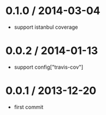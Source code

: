 
0.1.0 / 2014-03-04 
==================

  * support istanbul coverage

0.0.2 / 2014-01-13 
==================

  * support config["travis-cov"]

0.0.1 / 2013-12-20 
==================

  * first commit
